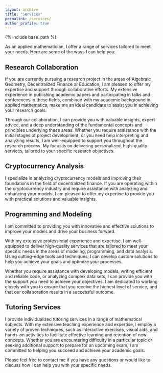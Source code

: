 ```yaml
---
layout: archive
title: "Services"
permalink: /services/
author_profile: true
---
```


{% include base_path %}

As an applied mathematician, I offer a range of services tailored to meet your needs. Here are some of the ways I can help you:

## Research Collaboration

If you are currently pursuing a research project in the areas of Algebraic Geometry, Decentralized Finance or Education, I am pleased to offer my expertise and support through collaborative efforts. My extensive experience in publishing academic papers and participating in talks and conferences in these fields, combined with my academic background in applied mathematics, make me an ideal candidate to assist you in achieving your research goals.

Through our collaboration, I can provide you with valuable insights, expert advice, and a deep understanding of the fundamental concepts and principles underlying these areas. Whether you require assistance with the initial stages of project development, or you need help interpreting and analyzing results, I am well-equipped to support you throughout the research process. My focus is on delivering personalized, high-quality services, tailored to your specific research objectives.

## Cryptocurrency Analysis

I specialize in analyzing cryptocurrency models and improving their foundations in the field of decentralized finance. If you are operating within the cryptocurrency industry and require assistance with analyzing and enhancing your models, I am pleased to offer my expertise to provide you with practical solutions and valuable insights.

## Programming and Modeling

I am committed to providing you with innovative and effective solutions to improve your models and drive your business forward.

With my extensive professional experience and expertise, I am well-equipped to deliver high-quality services that are tailored to meet your specific needs in the areas of modeling, programming, and data analysis. Using cutting-edge tools and techniques, I can develop custom solutions to help you achieve your goals and optimize your processes.

Whether you require assistance with developing models, writing efficient and reliable code, or analyzing complex data sets, I can provide you with the support you need to achieve your objectives. I am dedicated to working closely with you to ensure that you receive the highest level of service, and that our collaboration results in a successful outcome.

## Tutoring Services

I provide individualized tutoring services in a range of mathematical subjects. With my extensive teaching experience and expertise, I employ a variety of proven techniques, such as interactive exercises, visual aids, and hands-on activities to facilitate effective learning and retention of new concepts. Whether you are encountering difficulty in a particular topic or seeking additional support to prepare for an upcoming exam, I am committed to helping you succeed and achieve your academic goals.

Please feel free to contact me if you have any questions or would like to discuss how I can help you with your specific needs.

